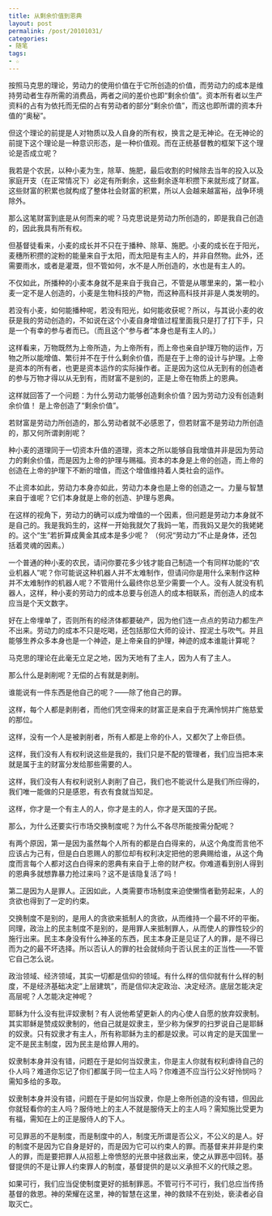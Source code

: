 ```yaml
---
title: 从剩余价值到恩典
layout: post
permalink: /post/20101031/
categories:
- 随笔
tags:
- ☆
---
```


按照马克思的理论，劳动力的使用价值在于它所创造的价值，而劳动力的成本是维持劳动者生存所需的消费品，两者之间的差价也即“剩余价值”。资本所有者以生产资料的占有为依托而无偿的占有劳动者的部分“剩余价值”，而这也即所谓的资本升值的“奥秘”。

但这个理论的前提是人对物质以及人自身的所有权，换言之是无神论。在无神论的前提下这个理论是一种意识形态，是一种价值观。而在正统基督教的框架下这个理论是否成立呢？ 

我若是个农民，以种小麦为生，除草、施肥，最后收割的时候除去当年的投入以及家庭开支（在正常情况下）必定有所剩余，这些剩余逐年积攒下来就形成了财富。这些财富的积累也就构成了整体社会财富的积累，所以人会越来越富裕，战争环境除外。

那么这笔财富到底是从何而来的呢？马克思说是劳动力所创造的，即是我自己创造的，因此我具有所有权。 

但基督徒看来，小麦的成长并不只在于播种、除草、施肥。小麦的成长在于阳光，麦穗所积攒的淀粉的能量来自于太阳，而太阳是有主人的，并非自然物。此外，还需要雨水，或者是灌溉，但不管如何，水不是人所创造的，水也是有主人的。 

不仅如此，所播种的小麦本身就不是来自于我自己，不管是从哪里来的，第一粒小麦一定不是人创造的，小麦是生物科技的产物，而这种高科技并非是人类发明的。 

若没有小麦，如何能播种呢，若没有阳光，如何能收获呢？所以，与其说小麦的收获是我的劳动创造的，不如说在这个小麦自身增值过程里面我只是打了打下手，只是一个有幸的参与者而已。（而且这个“参与者”本身也是有主人的。） 

这样看来，万物既然为上帝所造，为上帝所有，而上帝也亲自护理万物的运作，万物之所以能增值、繁衍并不在于什么剩余价值，而是在于上帝的设计与护理。上帝是资本的所有者，也更是资本运作的实际操作者。正是因为这位从无到有的创造者的参与万物才得以从无到有，而财富不是别的，正是上帝在物质上的恩典。

这样就回答了一个问题：为什么劳动力能够创造剩余价值？因为劳动力没有创造剩余价值！ 是上帝创造了“剩余价值”。

若财富是劳动力所创造的，那么劳动者就不必感恩了，但若财富不是劳动力所创造的，那又何所谓剥削呢？ 

种小麦的道理同于一切资本升值的道理，资本之所以能够自我增值并非是因为劳动力的剩余价值，而是因为上帝的护理与赐福。资本的本身是上帝的创造，而上帝的创造在上帝的护理下不断的增值，而这个增值维持着人类社会的运作。 

不止资本如此，劳动力本身亦如此，劳动力本身也是上帝的创造之一。力量与智慧来自于谁呢？它们本身就是上帝的创造、护理与恩典。

在这样的视角下，劳动力的确可以成为增值的一个因素，但问题是劳动力本身就不是自己的。我是我妈生的，这样一开始我就欠了我妈一笔，而我妈又是欠的我姥姥的。这个“生”若折算成黄金其成本是多少呢？ （何况“劳动力”不止是身体，还包括着灵魂的因素。）

一个普通的种小麦的农民，请问你要花多少钱才能自己制造一个有同样功能的“农业机器人”呢？你可能说这种机器人并不太难制作，但请问你是用什么来制作这种并不太难制作的机器人呢？不管用什么最终你总至少需要一个人。没有人就没有机器人，这样，种小麦的劳动力的成本总要与创造人的成本相联系，而创造人的成本应当是个天文数字。

好在上帝埋单了，否则所有的经济体都要破产，因为他们连一点点的劳动力都生产不出来。劳动力的成本不只是吃喝，还包括那位大师的设计、捏泥土与吹气。并且能够生养众多本身也是一个神迹，是上帝亲自的护理，神迹的成本谁能计算呢？ 

马克思的理论在此毫无立足之地，因为天地有了主人，因为人有了主人。

那么什么是剥削呢？无偿的占有就是剥削。 

谁能说有一件东西是他自己的呢？——除了他自己的罪。

这样，每个人都是剥削者，而他们凭空得来的财富正是来自于充满怜悯并广施慈爱的那位。 

这样，没有一个人是被剥削者，所有人都是上帝的仆人，又都欠了上帝巨债。

这样，我们没有人有权利说这些是我的，我们只是不配的管理者，我们应当把本来就是属于主的财富分发给那些需要的人。 

这样，我们没有人有权利说别人剥削了自己，我们也不能说什么是我们所应得的，我们唯一能做的只是感恩，有衣有食就当知足。 

这样，你才是一个有主人的人，你才是主的人，你才是天国的子民。 

那么，为什么还要实行市场交换制度呢？为什么不各尽所能按需分配呢？ 

有两个原因，第一是因为虽然每个人所有的都是白白得来的，从这个角度而言他不应该占为己有，但是白白恩赐人的那位却有权利决定把他的恩典赐给谁，从这个角度而言每个人都对这白白得来的恩典有来自于上帝的财产权。你难道看到别人得到的恩典多就想靠暴力抢过来吗？这不是该隐复活了吗！ 

第二是因为人是罪人。正因如此，人类需要市场制度来迫使懒惰者勤劳起来，人的贪欲也得到了一定的约束。 

交换制度不是别的，是用人的贪欲来抵制人的贪欲，从而维持一个最不坏的平衡。同理，政治上的民主制度不是别的，是用罪人来抵制罪人，从而使人的罪性较少的施行出来。民主本身没有什么神圣的东西，民主本身正是见证了人的罪，是不得已而为之的最不坏选择。所以否认人的罪的社会就倾向于否认民主的正当性——不管它自己怎么说。

政治领域、经济领域，其实一切都是信仰的领域。有什么样的信仰就有什么样的制度，不是经济基础决定”上层建筑”，而是信仰决定政治、决定经济。底层怎能决定高层呢？人怎能决定神呢？

耶稣为什么没有批评奴隶制？有人说他希望更新人的内心使人自愿的放弃奴隶制。其实耶稣是赞成奴隶制的，他自己就是奴隶主，至少称为保罗的扫罗说自己是耶稣的奴隶。只有奴隶才有主人，所有称耶稣为主的都是奴隶。可以肯定的是天国里一定不是民主制度，因为民主是给罪人用的。

奴隶制本身并没有错，问题在于是如何当奴隶主，你是主人你就有权利虐待自己的仆人吗？难道你忘记了你们都属于同一位主人吗？你难道不应当行公义好怜悯吗？需知多给的多取。 

奴隶制本身并没有错，问题在于是如何当奴隶，你是上帝所创造的没有错，但因此你就轻看你的主人吗？服侍地上的主人不就是服侍天上的主人吗？需知施比受更为有福，需知在上的正是服侍人的下人。

可见罪恶的不是制度，而是制度中的人，制度无所谓是否公义，不公义的是人。好的制度不是因为它自身是好的，而是因为它可以约束人的罪。而基督来并非是约束人的罪，而是要把罪人从招惹上帝愤怒的光景中拯救出来，使之从罪恶中回转。基督提供的不是让罪人约束罪人的制度，基督提供的是以义承担不义的代赎之恩。 

如果可行，我们应当促使制度更好的抵制罪恶。不管可行不可行，我们总应当传扬基督的救恩。神的荣耀在这里，神的智慧在这里，神的救赎不在别处，亵渎者必自取灭亡。
